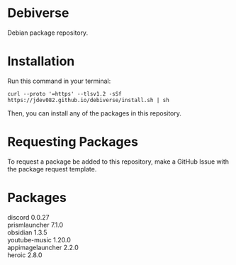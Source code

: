 # Debiverse
Debian package repository.
# Installation
Run this command in your terminal:
```
curl --proto '=https' --tlsv1.2 -sSf https://jdev082.github.io/debiverse/install.sh | sh
```
Then, you can install any of the packages in this repository.
# Requesting Packages
To request a package be added to this repository, make a GitHub Issue with the package request template.
# Packages
discord 0.0.27 \
prismlauncher 7.1.0 \
obsidian 1.3.5 \
youtube-music 1.20.0 \
appimagelauncher 2.2.0 \
heroic 2.8.0

